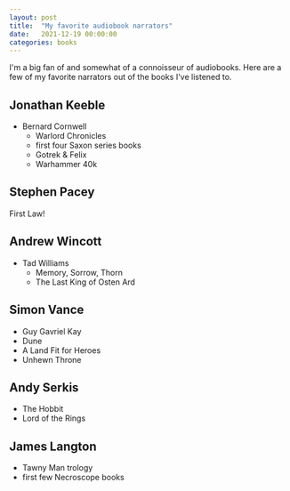 ```yaml
---
layout: post
title:  "My favorite audiobook narrators"
date:   2021-12-19 00:00:00
categories: books
---
```


I'm a big fan of and somewhat of a connoisseur of audiobooks. Here are a few of my favorite narrators out of the books I've listened to. 

## Jonathan Keeble
- Bernard Cornwell 
  - Warlord Chronicles 
  - first four Saxon series books
  - Gotrek & Felix
  - Warhammer 40k

## Stephen Pacey
First Law!

## Andrew Wincott
- Tad Williams
  - Memory, Sorrow, Thorn
  - The Last King of Osten Ard

## Simon Vance
- Guy Gavriel Kay
- Dune
- A Land Fit for Heroes
- Unhewn Throne

## Andy Serkis
- The Hobbit
- Lord of the Rings

## James Langton
- Tawny Man trology
- first few Necroscope books
